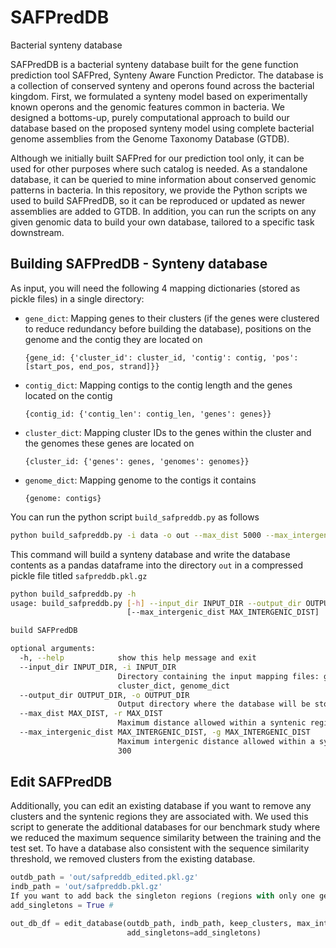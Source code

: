 # SAFPredDB
Bacterial synteny database

SAFPredDB is a bacterial synteny database built for the gene function prediction tool SAFPred, Synteny Aware Function Predictor. The database is a collection of conserved synteny and operons found across the bacterial kingdom. First, we formulated a synteny model based on experimentally known operons and the genomic features common in bacteria. We designed a bottoms-up, purely computational approach to build our database based on the proposed synteny model using complete bacterial genome assemblies from the Genome Taxonomy Database (GTDB).

Although we initially built SAFPred for our prediction tool only, it can be used for other purposes where such catalog is needed. As a standalone database, it can be queried to mine information about conserved genomic patterns in bacteria. In this repository, we provide the Python scripts we used to build SAFPredDB, so it can be reproduced or updated as newer assemblies are added to GTDB. In addition, you can run the scripts on any given genomic data to build your own database, tailored to a specific task downstream.


## Building SAFPredDB - Synteny database

As input, you will need the following 4 mapping dictionaries (stored as pickle files) in a single directory:
- `gene_dict`: Mapping genes to their clusters (if the genes were clustered to reduce redundancy before building the database), positions on the genome and the contig they are located on
  
  `{gene_id: {'cluster_id': cluster_id, 'contig': contig, 'pos': [start_pos, end_pos, strand]}}`
- `contig_dict`: Mapping contigs to the contig length and the genes located on the contig
  
  `{contig_id: {'contig_len': contig_len, 'genes': genes}}`
- `cluster_dict`: Mapping cluster IDs to the genes within the cluster and the genomes these genes are located on
  
  `{cluster_id: {'genes': genes, 'genomes': genomes}}`
- `genome_dict`: Mapping genome to the contigs it contains
  
  `{genome: contigs}`


You can run the python script `build_safpreddb.py` as follows

```bash
python build_safpreddb.py -i data -o out --max_dist 5000 --max_intergenic_dist 300
```
This command will build a synteny database and write the database contents as a pandas dataframe into the directory `out` in a compressed pickle file titled `safpreddb.pkl.gz`

```bash
python build_safpreddb.py -h 
usage: build_safpreddb.py [-h] --input_dir INPUT_DIR --output_dir OUTPUT_DIR [--max_dist MAX_DIST]
                          [--max_intergenic_dist MAX_INTERGENIC_DIST]

build SAFPredDB

optional arguments:
  -h, --help            show this help message and exit
  --input_dir INPUT_DIR, -i INPUT_DIR
                        Directory containing the input mapping files: gene_dict, contig_dict,
                        cluster_dict, genome_dict
  --output_dir OUTPUT_DIR, -o OUTPUT_DIR
                        Output directory where the database will be stored
  --max_dist MAX_DIST, -r MAX_DIST
                        Maximum distance allowed within a syntenic region. Default is 5000
  --max_intergenic_dist MAX_INTERGENIC_DIST, -g MAX_INTERGENIC_DIST
                        Maximum intergenic distance allowed within a syntenic region. Default is
                        300

```

## Edit SAFPredDB 

Additionally, you can edit an existing database if you want to remove any clusters and the syntenic regions they are associated with. We used this script to generate the additional databases for our benchmark study where we reduced the maximum sequence similarity between the training and the test set. To have a database also consistent with the sequence similarity threshold, we removed clusters from the existing database.

```python
outdb_path = 'out/safpreddb_edited.pkl.gz'
indb_path = 'out/safpreddb.pkl.gz'
If you want to add back the singleton regions (regions with only one gene) to the database
add_singletons = True # 

out_db_df = edit_database(outdb_path, indb_path, keep_clusters, max_intergenic_dist=300,
                          add_singletons=add_singletons)
```

